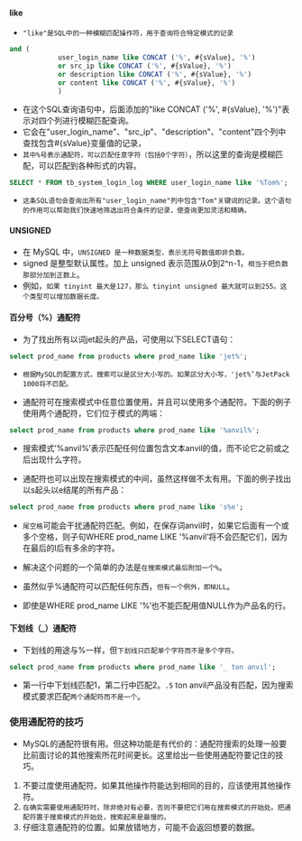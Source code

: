 #### like
* `"like"是SQL中的一种模糊匹配操作符，用于查询符合特定模式的记录`
```sql
and (
            user_login_name like CONCAT ('%', #{sValue}, '%')
            or src_ip like CONCAT ('%', #{sValue}, '%')
            or description like CONCAT ('%', #{sValue}, '%')
            or content like CONCAT ('%', #{sValue}, '%')
            )
```
* 在这个SQL查询语句中，后面添加的"like CONCAT ('%', #{sValue}, '%')"表示对四个列进行模糊匹配查询。
* 它会在"user_login_name"、"src_ip"、"description"、"content"四个列中查找包含#{sValue}变量值的记录，
* `其中%号表示通配符，可以匹配任意字符（包括0个字符）`，所以这里的查询是模糊匹配，可以匹配到各种形式的内容。


```sql
SELECT * FROM tb_system_login_log WHERE user_login_name like '%Tom%';
```
* `这条SQL语句会查询出所有"user_login_name"列中包含"Tom"关键词的记录。这个语句的作用可以帮助我们快速地筛选出符合条件的记录，使查询更加灵活和精确。`

#### UNSIGNED
* 在 MySQL 中，`UNSIGNED 是一种数据类型，表示无符号数值即非负数。`
* signed 是整型默认属性。加上 unsigned 表示范围从0到2^n-1，`相当于把负数那部分加到正数上`。
* 例如，`如果 tinyint 最大是127，那么 tinyint unsigned 最大就可以到255。这个类型可以增加数据长度。`

#### 百分号（%）通配符
* 为了找出所有以词jet起头的产品，可使用以下SELECT语句：
```sql
select prod_name from products where prod_name like 'jet%';
```

* `根据MySQL的配置方式，搜索可以是区分大小写的。如果区分大小写，'jet%’与JetPack 1000将不匹配。`

* 通配符可在搜索模式中任意位置使用，并且可以使用多个通配符。下面的例子使用两个通配符，它们位于模式的两端：
```sql
select prod_name from products where prod_name like '%anvil%';
```
* 搜索模式’%anvil%’表示匹配任何位置包含文本anvil的值，而不论它之前或之后出现什么字符。

* 通配符也可以出现在搜索模式的中间，虽然这样做不太有用。下面的例子找出以s起头以e结尾的所有产品：
```sql
select prod_name from products where prod_name like 's%e';
```
* `尾空格`可能会干扰通配符匹配。例如，在保存词anvil时，如果它后面有一个或多个空格，则子句WHERE prod_name LIKE '%anvil’将不会匹配它们，因为在最后的l后有多余的字符。
* 解决这个问题的一个简单的办法是`在搜索模式最后附加一个%`。

* 虽然似乎%通配符可以匹配任何东西，`但有一个例外，即NULL`。
* 即使是WHERE prod_name LIKE '%’也不能匹配用值NULL作为产品名的行。

#### 下划线（_）通配符
* 下划线的用途与%一样，但`下划线只匹配单个字符而不是多个字符。`
```sql
select prod_name from products where prod_name like '_ ton anvil';
```
* 第一行中下划线匹配1，第二行中匹配2。`.5` ton anvil产品没有匹配，因为搜索模式要求匹配`两个通配符而不是一个`。


### 使用通配符的技巧
* MySQL的通配符很有用。但这种功能是有代价的：通配符搜索的处理一般要比前面讨论的其他搜索所花时间更长。这里给出一些使用通配符要记住的技巧。
1. 不要过度使用通配符。如果其他操作符能达到相同的目的，应该使用其他操作符。
2. `在确实需要使用通配符时，除非绝对有必要，否则不要把它们用在搜索模式的开始处。把通配符置于搜索模式的开始处，搜索起来是最慢的。`
3. 仔细注意通配符的位置。如果放错地方，可能不会返回想要的数据。


